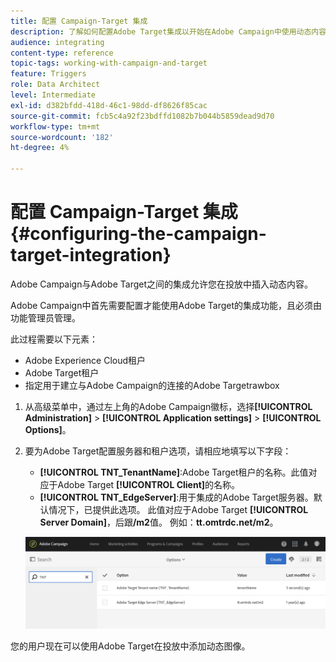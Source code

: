```yaml
---
title: 配置 Campaign-Target 集成
description: 了解如何配置Adobe Target集成以开始在Adobe Campaign中使用动态内容。
audience: integrating
content-type: reference
topic-tags: working-with-campaign-and-target
feature: Triggers
role: Data Architect
level: Intermediate
exl-id: d382bfdd-418d-46c1-98dd-df8626f85cac
source-git-commit: fcb5c4a92f23bdffd1082b7b044b5859dead9d70
workflow-type: tm+mt
source-wordcount: '182'
ht-degree: 4%

---
```


# 配置 Campaign-Target 集成{#configuring-the-campaign-target-integration}

Adobe Campaign与Adobe Target之间的集成允许您在投放中插入动态内容。

Adobe Campaign中首先需要配置才能使用Adobe Target的集成功能，且必须由功能管理员管理。

此过程需要以下元素：

* Adobe Experience Cloud租户
* Adobe Target租户
* 指定用于建立与Adobe Campaign的连接的Adobe Targetrawbox

1. 从高级菜单中，通过左上角的Adobe Campaign徽标，选择&#x200B;**[!UICONTROL Administration]** > **[!UICONTROL Application settings]** > **[!UICONTROL Options]**。
1. 要为Adobe Target配置服务器和租户选项，请相应地填写以下字段：

   * **[!UICONTROL TNT_TenantName]**:Adobe Target租户的名称。此值对应于Adobe Target **[!UICONTROL Client]**&#x200B;的名称。
   * **[!UICONTROL TNT_EdgeServer]**:用于集成的Adobe Target服务器。默认情况下，已提供此选项。 此值对应于Adobe Target **[!UICONTROL Server Domain]**，后跟&#x200B;**/m2**&#x200B;值。 例如：**tt.omtrdc.net/m2**。

   ![](assets/tar_options.png)

您的用户现在可以使用Adobe Target在投放中添加动态图像。
